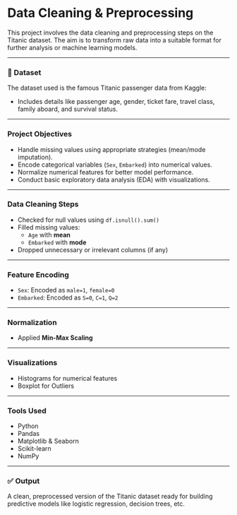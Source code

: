# Data Cleaning & Preprocessing

This project involves the data cleaning and preprocessing steps on the Titanic dataset. The aim is to transform raw data into a suitable format for further analysis or machine learning models.

---

### 📂 Dataset

The dataset used is the famous Titanic passenger data from Kaggle:
- Includes details like passenger age, gender, ticket fare, travel class, family aboard, and survival status.

---

### Project Objectives

- Handle missing values using appropriate strategies (mean/mode imputation).
- Encode categorical variables (`Sex`, `Embarked`) into numerical values.
- Normalize numerical features for better model performance.
- Conduct basic exploratory data analysis (EDA) with visualizations.

---

### Data Cleaning Steps

- Checked for null values using `df.isnull().sum()`
- Filled missing values:
  - `Age` with **mean**
  - `Embarked` with **mode**
- Dropped unnecessary or irrelevant columns (if any)

---

### Feature Encoding

- `Sex`: Encoded as `male=1`, `female=0`
- `Embarked`: Encoded as `S=0`, `C=1`, `Q=2`

---

### Normalization

- Applied **Min-Max Scaling** 

---

### Visualizations

- Histograms for numerical features
- Boxplot for Outliers

---

### Tools Used

- Python
- Pandas
- Matplotlib & Seaborn
- Scikit-learn
- NumPy

---

### ✅ Output

A clean, preprocessed version of the Titanic dataset ready for building predictive models like logistic regression, decision trees, etc.



